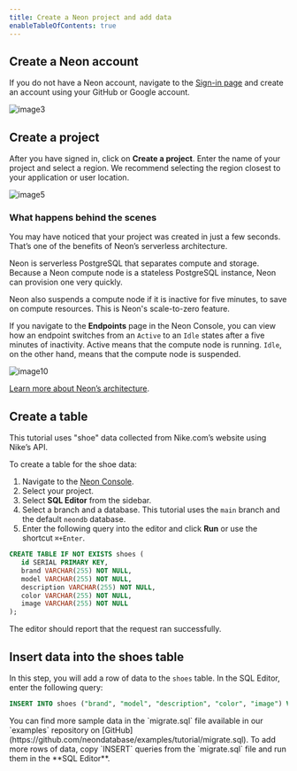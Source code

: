 ```yaml
---
title: Create a Neon project and add data
enableTableOfContents: true
---
```


## Create a Neon account

If you do not have a Neon account, navigate to the [Sign-in page](https://console.neon.tech/sign_in) and create an account using your GitHub or Google account.

![image3](https://user-images.githubusercontent.com/13738772/213742099-a8d566da-fe0d-4fca-a992-6db4da35b794.png)

## Create a project

After you have signed in, click on **Create a project**. Enter the name of your project and select a region. We recommend selecting the region closest to your application or user location.

![image5](https://user-images.githubusercontent.com/13738772/213742176-05f4b49a-6a77-4413-a72c-415636c7066f.png)

### What happens behind the scenes

You may have noticed that your project was created in just a few seconds. That’s one of the benefits of Neon’s serverless architecture.

Neon is serverless PostgreSQL that separates compute and storage. Because a Neon compute node is a stateless PostgreSQL instance, Neon can provision one very quickly.

Neon also suspends a compute node if it is inactive for five minutes, to save on compute resources. This is Neon's scale-to-zero feature.

If you navigate to the **Endpoints** page in the Neon Console, you can view how an endpoint switches from an `Active` to an `Idle` states after a five minutes of inactivity. Active means that the compute node is running. `Idle`, on the other hand, means that the compute node is suspended.

![image10](https://user-images.githubusercontent.com/13738772/213742361-57378ec5-938f-4924-80b8-8bf9715c4c99.png)

[Learn more about Neon’s architecture](https://neon.tech/docs/introduction/architecture-overview/).

## Create a table

This tutorial uses "shoe" data collected from Nike.com’s website using Nike’s API.

To create a table for the shoe data:

1. Navigate to the [Neon Console](https://console.neon.tech/app/projects).
2. Select your project.
3. Select **SQL Editor** from the sidebar.
4. Select a branch and a database. This tutorial uses the `main` branch and the default `neondb` database.
5. Enter the following query into the editor and click **Run** or use the shortcut `⌘+Enter`.

```sql
CREATE TABLE IF NOT EXISTS shoes (
   id SERIAL PRIMARY KEY,
   brand VARCHAR(255) NOT NULL,
   model VARCHAR(255) NOT NULL,
   description VARCHAR(255) NOT NULL,
   color VARCHAR(255) NOT NULL,
   image VARCHAR(255) NOT NULL
);
```

The editor should report that the request ran successfully.

## Insert data into the shoes table

In this step, you will add a row of data to the `shoes` table. In the SQL Editor, enter the following query:

```sql
INSERT INTO shoes ("brand", "model", "description", "color", "image") VALUES ('Nike', 'Air Zoom Alphafly', 'Men''s Road Racing Shoes', 'Scream Green/Bright Crimson/Honeydew/Black', 'https://static.nike.com/a/images/c_limit,w_400,f_auto/t_product_v1/c24ddc33-6e38-4cc9-b548-dc48cd3528ea/image.jpg');
```

<Admonition type="tip">
You can find more sample data in the `migrate.sql` file available in our `examples` repository on [GitHub](https://github.com/neondatabase/examples/tutorial/migrate.sql).
To add more rows of data, copy `INSERT` queries from the `migrate.sql` file and run them in the **SQL Editor**.
</Admonition>
